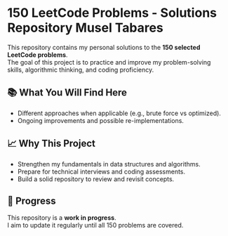 # 150 LeetCode Problems - Solutions Repository Musel Tabares


This repository contains my personal solutions to the **150 selected LeetCode problems**.  
The goal of this project is to practice and improve my problem-solving skills, algorithmic thinking, and coding proficiency.

## 📚 What You Will Find Here

- Different approaches when applicable (e.g., brute force vs optimized).
- Ongoing improvements and possible re-implementations.

## 📈 Why This Project

- Strengthen my fundamentals in data structures and algorithms.
- Prepare for technical interviews and coding assessments.
- Build a solid repository to review and revisit concepts.

## 📅 Progress

This repository is a **work in progress**.  
I aim to update it regularly until all 150 problems are covered.
